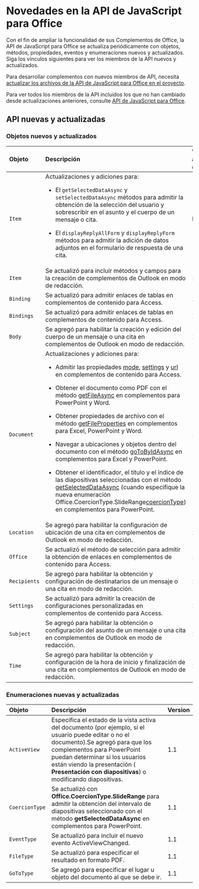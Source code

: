 # <a name="whats-changed-in-the-javascript-api-for-office"></a>Novedades en la API de JavaScript para Office

Con el fin de ampliar la funcionalidad de sus Complementos de Office, la API de JavaScript para Office se actualiza periódicamente con objetos, métodos, propiedades, eventos y enumeraciones nuevos y actualizados. Siga los vínculos siguientes para ver los miembros de la API nuevos y actualizados.

Para desarrollar complementos con nuevos miembros de API, necesita [actualizar los archivos de la API de JavaScript para Office en el proyecto](https://docs.microsoft.com/office/dev/add-ins/develop/update-your-javascript-api-for-office-and-manifest-schema-version).

Para ver todos los miembros de la API incluidos los que no han cambiado desde actualizaciones anteriores, consulte [API de JavaScript para Office](javascript-api-for-office.md).

## <a name="new-and-updated-apis"></a>API nuevas y actualizadas

### <a name="new-and-updated-objects"></a>Objetos nuevos y actualizados

|**Objeto**|**Descripción**|**Versión agregada o actualizada**|
|:-----|:-----|:-----|
|`Item`|Actualizaciones y adiciones para:<br><ul><li><p>El `getSelectedDataAsync` y `setSelectedDataAsync` métodos para admitir la obtención de la selección del usuario y sobrescribir en el asunto y el cuerpo de un mensaje o cita.</p></li><li><p>El `displayReplyAllForm` y `displayReplyForm` métodos para admitir la adición de datos adjuntos en el formulario de respuesta de una cita.</p></li></ul>|Mailbox 1.2|
|`Item`|Se actualizó para incluir métodos y campos para la creación de complementos de Outlook en modo de redacción. |1.1|
|`Binding`|Se actualizó para admitir enlaces de tablas en complementos de contenido para Access.|1.1|
|`Bindings`|Se actualizó para admitir enlaces de tablas en complementos de contenido para Access.|1.1|
|`Body`|Se agregó para habilitar la creación y edición del cuerpo de un mensaje o una cita en complementos de Outlook en modo de redacción.|1.1|
|`Document`|Actualizaciones y adiciones para: <ul><li><p>Admitir las propiedades <a href="https://docs.microsoft.com/javascript/api/office/office.document?view=office-js" target="_blank">mode</a>, <a href="https://docs.microsoft.com/javascript/api/office/office.document?view=office-js#settings" target="_blank">settings</a> y <a href="https://docs.microsoft.com/javascript/api/office/office.document?view=office-js" target="_blank">url</a> en complementos de contenido para Access.</p></li><li><p>Obtener el documento como PDF con el método <a href="https://docs.microsoft.com/javascript/api/office/office.document?view=office-js#getfileasync-filetype--options--callback-" target="_blank">getFileAsync</a> en complementos para PowerPoint y Word.</p></li><li><p>Obtener propiedades de archivo con el método <a href="https://docs.microsoft.com/javascript/api/office/office.document?view=office-js#getfilepropertiesasync-options--callback-" target="_blank">getFileProperties</a> en complementos para Excel, PowerPoint y Word.</p></li><li><p>Navegar a ubicaciones y objetos dentro del documento con el método <a href="https://docs.microsoft.com/javascript/api/office/office.document?view=office-js#gotobyidasync-id--gototype--options--callback-" target="_blank">goToByIdAsync</a> en complementos para Excel y PowerPoint.</p></li><li><p>Obtener el identificador, el título y el índice de las diapositivas seleccionadas con el método <a href="https://docs.microsoft.com/javascript/api/office/office.document?view=office-js#getselecteddataasync-coerciontype--options--callback-" target="_blank">getSelectedDataAsync</a> (cuando especifique la nueva enumeración <span class="keyword">Office.CoercionType.SlideRange</span><a href="https://docs.microsoft.com/javascript/api/office/office.coerciontype?view=office-js" target="_blank">coercionType</a>) en complementos para PowerPoint.</p></li></ul>|1.1|
|`Location`|Se agregó para habilitar la configuración de ubicación de una cita en complementos de Outlook en modo de redacción.|1.1|
|`Office`|Se actualizó el método de selección para admitir la obtención de enlaces en complementos de contenido para Access.|1.1|
|`Recipients`|Se agregó para habilitar la obtención y configuración de destinatarios de un mensaje o una cita en modo de redacción.|1.1|
|`Settings`|Se actualizó para admitir la creación de configuraciones personalizadas en complementos de contenido para Access.|1.1|
|`Subject`|Se agregó para habilitar la obtención o configuración del asunto de un mensaje o una cita en complementos de Outlook en modo de redacción.|1.1|
|`Time`|Se agregó para habilitar la obtención y configuración de la hora de inicio y finalización de una cita en complementos de Outlook en modo de redacción.|1.1|

### <a name="new-and-updated-enumerations"></a>Enumeraciones nuevas y actualizadas

|**Objeto**|**Descripción**|**Version**|
|:-----|:-----|:-----|
|`ActiveView`|Especifica el estado de la vista activa del documento (por ejemplo, si el usuario puede editar o no el documento).Se agregó para que los complementos para PowerPoint puedan determinar si los usuarios están viendo la presentación ( **Presentación con diapositivas**) o modificando diapositivas. |1.1|
|`CoercionType`|Se actualizó con **Office.CoercionType.SlideRange** para admitir la obtención del intervalo de diapositivas seleccionado con el método **getSelectedDataAsync** en complementos para PowerPoint.|1.1|
|`EventType`|Se actualizó para incluir el nuevo evento ActiveViewChanged.|1.1|
|`FileType`|Se actualizó para especificar el resultado en formato PDF.|1.1|
|`GoToType`|Se agregó para especificar el lugar u objeto del documento al que se debe ir.|1.1|

